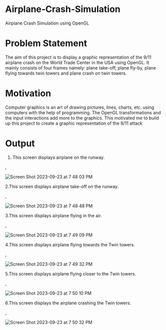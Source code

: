 # Airplane-Crash-Simulation
Airplane Crash Simulation using OpenGL

# Problem Statement

The aim of this project is to display a graphic representation of the 9/11 airplane crash
on the World Trade Center in the USA using OpenGL. It mainly consists of four
frames namely: plane take-off, plane fly-by, plane flying towards twin towers and
plane crash on twin towers.

# Motivation
Computer graphics is an art of drawing pictures, lines, charts, etc. using computers
with the help of programming. The OpenGL transformations and the input
interactions add more to the graphics. This motivated me to build up this project to
create a graphic representation of the 9/11 attack

# Output

1. This screen displays airplane on the runway.

,


![Screen Shot 2023-09-23 at 7 48 03 PM](https://github.com/Priyanka-L-K/Airplane-Crash-Simulation/assets/67971841/352bb3cb-ca04-450c-890f-dc24498a2879)



2.This screen displays airplane take-off on the runway.

,


![Screen Shot 2023-09-23 at 7 48 48 PM](https://github.com/Priyanka-L-K/Airplane-Crash-Simulation/assets/67971841/0cafaa6d-bde3-4aed-9364-c7ad47b442c3)



3.This screen displays airplane flying in the air.

,


![Screen Shot 2023-09-23 at 7 49 09 PM](https://github.com/Priyanka-L-K/Airplane-Crash-Simulation/assets/67971841/55b49ad5-a3ce-435a-979b-8020a9c12404)



4.This screen displays airplane flying towards the Twin towers.

,


![Screen Shot 2023-09-23 at 7 49 32 PM](https://github.com/Priyanka-L-K/Airplane-Crash-Simulation/assets/67971841/65f32c72-5a0d-4037-b078-134cd96075cc)



5.This screen displays airplane flying closer to the Twin towers.

,


![Screen Shot 2023-09-23 at 7 50 10 PM](https://github.com/Priyanka-L-K/Airplane-Crash-Simulation/assets/67971841/a1e469ea-ba09-4039-b736-409e5c95526d)



6.This screen displays the airplane crashing the Twin towers.

,


![Screen Shot 2023-09-23 at 7 50 32 PM](https://github.com/Priyanka-L-K/Airplane-Crash-Simulation/assets/67971841/fa7ef534-e9e5-4a1f-8423-f15ca39e2c3f)




